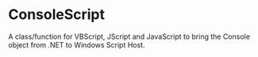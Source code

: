 # ConsoleScript

A class/function for VBScript, JScript and JavaScript to bring the Console object from .NET to Windows Script Host. 
